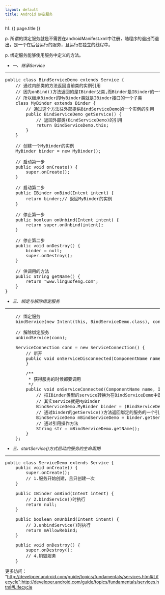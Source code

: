 ```yaml
---
layout: default
title: Android 绑定服务
---
```


h1. {{ page.title }}

p. 所谓的绑定服务就是不需要在androidManifest.xml中注册，随程序的退出而退出，是一个在后台运行的服务，且运行在独立的线程中。

p. 绑定服务能够使用服务中定义的方法。

* *一、继承Service*
<hr />

<pre class="brush: java">
public class BindServiceDemo extends Service {
    // 通过内部类的方法返回当前类的实例引用
    // 因为onBind()方法返回的是IBinder父类,而Binder是IBinder的一个子类
    // 所以继承Binder的MyBinder类就是IBinder接口的一个子类
    class MyBinder extends Binder {
        // 通过这个方法往外部提供BindServiceDemo的一个实例的引用
        public BindServiceDemo getService() {
            // 返回外部类(BindServiceDemo)的引用
            return BindServiceDemo.this;
        }
    }

    // 创建一个MyBinder的实例
    MyBinder binder = new MyBinder();

    // 启动第一步
    public void onCreate() {
        super.onCreate();
    }

    // 启动第二步
    public IBinder onBind(Intent intent) {
        return binder;// 返回MyBinder的实例
    }

    // 停止第一步
    public boolean onUnbind(Intent intent) {
        return super.onUnbind(intent);
    }

    // 停止第二步
    public void onDestroy() {
        binder = null;
        super.onDestroy();
    }

    // 供调用的方法
    public String getName() {
        return "www.linguofeng.com";
    }
}
</pre>

* *三、绑定与解除绑定服务*
<hr />

<pre class="brush: java">
    // 绑定服务
    bindService(new Intent(this, BindServiceDemo.class), conn, BIND_AUTO_CREATE);
    
    // 解除绑定服务
    unbindService(conn);
    
    ServiceConnection conn = new ServiceConnection() {
        // 断开
        public void onServiceDisconnected(ComponentName name) {
        }

        /**
         * 获得服务的时候都要调用
         */
        public void onServiceConnected(ComponentName name, IBinder service) {
            // 把IBinder类型的service转换为在BindServiceDemo中定义的MyBinder类型的实例
            // 其实service就是MyBinder
            BindServiceDemo.MyBinder binder = (BindServiceDemo.MyBinder) service;
            // 通过binder的getService()方法返回绑定的服务的一个引用
            BindServiceDemo mBindServiceDemo = binder.getService();
            // 通过引用操作方法
            String str = mBindServiceDemo.getName();
        }
    };
</pre>

* *三、startService()方式启动的服务的生命周期*
<hr />

<pre class="brush: java">
public class ServiceDemo extends Service {
    public void onCreate() {
        super.onCreate();
        // 1.服务开始创建，且只创建一次
    }
    
    public IBinder onBind(Intent intent) {
        // 2.bindService()时执行
        return null;
    }
    
    public boolean onUnbind(Intent intent) {
        // 3.unbindService()时执行
        return mAllowRebind;
    }
    
    public void onDestroy() {
        super.onDestroy();
        // 4.销毁服务
    }
</pre>

更多访问： "http://developer.android.com/guide/topics/fundamentals/services.html#Lifecycle":http://developer.android.com/guide/topics/fundamentals/services.html#Lifecycle